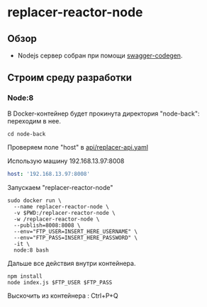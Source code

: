 # replacer-reactor-node

## Обзор
- Nodejs сервер собран при помощи [swagger-codegen](https://github.com/swagger-api/swagger-codegen).

## Строим среду разработки

### Node:8
В Docker-контейнер будет прокинута директория "node-back": переходим в нее.
```
cd node-back
```

Проверяем поле "host" в [api/replacer-api.yaml](https://github.com/ars-anosov/replacer-react/blob/master/node-back/api/replacer-api.yaml)

Использую машину 192.168.13.97:8008
```yaml
host: '192.168.13.97:8008'
```

Запускаем "replacer-reactor-node"
```
sudo docker run \
  --name replacer-reactor-node \
  -v $PWD:/replacer-reactor-node \
  -w /replacer-reactor-node \
  --publish=8008:8008 \
  --env="FTP_USER=INSERT_HERE_USERNAME" \
  --env="FTP_PASS=INSERT_HERE_PASSWORD" \
  -it \
  node:8 bash
```
Дальше все действия внутри контейнера.

```
npm install
node index.js $FTP_USER $FTP_PASS
```
Выскочить из контейнера : Ctrl+P+Q
